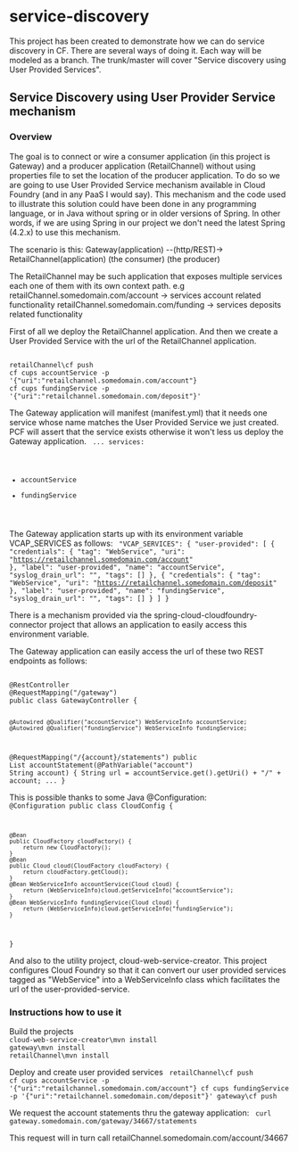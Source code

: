 # service-discovery
This project has been created to demonstrate how we can do service discovery in CF. There are several ways of doing it. Each way will be modeled as a branch. The trunk/master will cover "Service discovery using User Provided Services".

<h2>Service Discovery using User Provider Service mechanism</h2>
<h3>Overview</h3>
The goal is to connect or wire a consumer application (in this project is Gateway) and a producer application (RetailChannel) without using properties file to set the location of the producer application.
To do so we are going to use User Provided Service mechanism available in Cloud Foundry (and in any PaaS I would say). This mechanism and the code used to illustrate this solution could have been done in any programming language, or in Java without spring or in older versions of Spring. In other words, if we are using Spring in our project we don't need the latest Spring (4.2.x) to use this mechanism.

The scenario is this:
   Gateway(application) --(http/REST)-> RetailChannel(application)
        (the consumer)                    (the producer)

The RetailChannel may be such application that exposes multiple services each one of them with its own context path. e.g
 retailChannel.somedomain.com/account -> services account related functionality
 retailChannel.somedomain.com/funding -> services deposits related functionality

First of all we deploy the RetailChannel application. And then we create a User Provided Service with the url of the RetailChannel application.

<code>
retailChannel\cf push
cf cups accountService -p '{"uri":"retailchannel.somedomain.com/account"}
cf cups fundingService -p '{"uri":"retailchannel.somedomain.com/deposit"}'
</code>

The Gateway application will manifest (manifest.yml) that it needs one service whose name matches the User Provided Service we just created. PCF will assert that the service exists otherwise it won't less us deploy the Gateway application.
<code>
...
services:
  - accountService
  - fundingService
</code>

The Gateway application starts up with its environment variable VCAP_SERVICES as follows:
<code>
"VCAP_SERVICES": {
  "user-provided": [
   {
    "credentials": {
     "tag": "WebService",
     "uri": "https://retailchannel.somedomain.com/account"
    },
    "label": "user-provided",
    "name": "accountService",
    "syslog_drain_url": "",
    "tags": []
   },
   {
    "credentials": {
     "tag": "WebService",
     "uri": "https://retailchannel.somedomain.com/deposit"
    },
    "label": "user-provided",
    "name": "fundingService",
    "syslog_drain_url": "",
    "tags": []
   }
  ]
 }
 </code>

There is a mechanism provided via the spring-cloud-cloudfoundry-connector project that allows an application to easily access this environment variable.

The Gateway application can easily access the url of these two REST endpoints as follows:

<code>
@RestController
@RequestMapping("/gateway")
public class GatewayController {

	@Autowired @Qualifier("accountService") WebServiceInfo accountService;  
	@Autowired @Qualifier("fundingService") WebServiceInfo fundingService;  

  @RequestMapping("/{account}/statements")
	public List<AccountTransaction> accountStatement(@PathVariable("account") String account) {
		String url = accountService.get().getUri() + "/" + account;
    ...
	}
</code>

This is possible thanks to some Java @Configuration:
<code>
@Configuration
public class CloudConfig {

	@Bean
	public CloudFactory cloudFactory() {
		return new CloudFactory();
	}
	@Bean
	public Cloud cloud(CloudFactory cloudFactory) {
		return cloudFactory.getCloud();
	}
	@Bean WebServiceInfo accountService(Cloud cloud) {
		return (WebServiceInfo)cloud.getServiceInfo("accountService");
	}
	@Bean WebServiceInfo fundingService(Cloud cloud) {
		return (WebServiceInfo)cloud.getServiceInfo("fundingService");
	}
}
</code>

And also to the utility project, cloud-web-service-creator. This project configures Cloud Foundry so that it can convert our user provided services tagged as "WebService" into a WebServiceInfo class which facilitates the url of the user-provided-service.


<h3>Instructions how to use it</h3>
Build the projects
<code>
cloud-web-service-creator\mvn install
gateway\mvn install
retailChannel\mvn install
</code>

Deploy and create user provided services
<code>
retailChannel\cf push
cf cups accountService -p '{"uri":"retailchannel.somedomain.com/account"}
cf cups fundingService -p '{"uri":"retailchannel.somedomain.com/deposit"}'
gateway\cf push
</code>

We request the account statements thru the gateway application:
<code>
curl gateway.somedomain.com/gateway/34667/statements
</code>

This request will in turn call retailChannel.somedomain.com/account/34667
